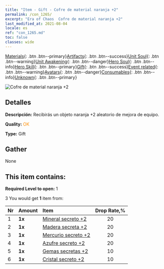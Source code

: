 ```yaml
---
title: "Item - Gift - Cofre de material naranja +2"
permalink: /con_1265/
excerpt: "Era of Chaos  Cofre de material naranja +2"
last_modified_at: 2021-08-04
locale: es
ref: "con_1265.md"
toc: false
classes: wide
---
```

 [Materials](/ItemsES/){: .btn .btn--primary}[Artifacts](/ItemsES/Artifacts/){: .btn .btn--success}[Unit Soul](/ItemsES/UnitSoul/){: .btn .btn--warning}[Unit Awakening](/ItemsES/UnitAwakening/){: .btn .btn--danger}[Hero Soul](/ItemsES/HeroSoul/){: .btn .btn--info}[Hero Skill](/ItemsES/HeroSkill/){: .btn .btn--primary}[Gift](/ItemsES/Gift/){: .btn .btn--success}[Event related](/ItemsES/Events/){: .btn .btn--warning}[Avatars](/ItemsES/Avatars/){: .btn .btn--danger}[Consumables](/ItemsES/Consumables/){: .btn .btn--info}[Unknown](/ItemsES/Unknown/){: .btn .btn--primary}

 ![Cofre de material naranja +2](/images/t/i_304002.png)

## Detalles
 **Descripción:** Recibirás un objeto naranja +2 aleatorio de mejora de equipo.

 **Quality:** <span style="color: #FF8C00">OK</span>

 **Type:** Gift

## Gather

  None

## This item contains:

 **Required Level to open:** 1

 3 You would get **1** item  from:

  | Nr | Amount |     Item    | Drop Rate,% |
  |:---|:-------|:------------|:---------:|
  | 1 |  **1x** | [Mineral secreto +2](/ItemsES/mat_75/) | 20 | 
  | 2 |  **1x** | [Madera secreta +2](/ItemsES/mat_76/) | 20 | 
  | 3 |  **1x** | [Mercurio secreto +2](/ItemsES/mat_77/) | 20 | 
  | 4 |  **1x** | [Azufre secreto +2](/ItemsES/mat_78/) | 20 | 
  | 5 |  **1x** | [Gemas secretas +2](/ItemsES/mat_79/) | 10 | 
  | 6 |  **1x** | [Cristal secreto +2](/ItemsES/mat_80/) | 10 | 
